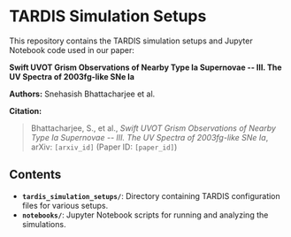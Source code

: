 # TARDIS Simulation Setups

This repository contains the TARDIS simulation setups and Jupyter Notebook code used in our paper:

**Swift UVOT Grism Observations of Nearby Type Ia Supernovae -- III. The UV Spectra of 2003fg-like SNe Ia**

**Authors:** Snehasish Bhattacharjee et al.

**Citation:**
> Bhattacharjee, S., et al., *Swift UVOT Grism Observations of Nearby Type Ia Supernovae -- III. The UV Spectra of 2003fg-like SNe Ia*, arXiv: `[arxiv_id]` (Paper ID: `[paper_id]`)

## Contents

- **`tardis_simulation_setups/`**: Directory containing TARDIS configuration files for various setups.
- **`notebooks/`**: Jupyter Notebook scripts for running and analyzing the simulations.
